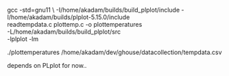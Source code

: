 gcc -std=gnu11 \ 
  -I/home/akadam/builds/build_plplot/include -I/home/akadam/builds/plplot-5.15.0/include \
  readtempdata.c plottemp.c -o plottemperatures \
  -L/home/akadam/builds/build_plplot/src \
  -lplplot -lm


./plottemperatures /home/akadam/dev/ghouse/datacollection/tempdata.csv

depends on PLplot for now..
